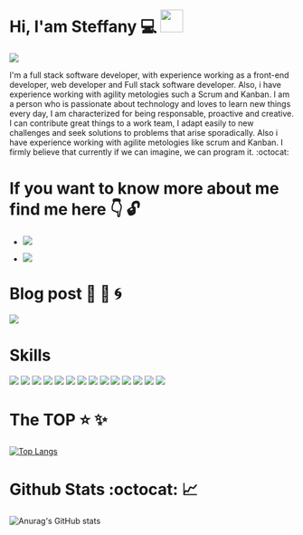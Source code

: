 # Hi, I'am Steffany :computer:  <img src="https://raw.githubusercontent.com/MartinHeinz/MartinHeinz/master/wave.gif" width="40px">

<img src="https://www.expert.ai/wp-content/uploads/2017/03/machine-learning-definition.jpeg">

I'm a full stack software developer, with experience working as a front-end developer, web developer and Full stack software developer. Also, i have experience working with agility metologies such a Scrum and Kanban. I am a person who is passionate about technology and loves to learn new things every day, I am characterized for being responsable, proactive and creative. I can contribute great things to a work team, I adapt easily to new challenges and seek solutions to problems that arise sporadically. Also i have experience working with agilite metologies like scrum and Kanban. I firmly believe that currently if we can imagine, we can program it. :octocat:

# If you want to know more about me find me here :point_down: :unlock:
- <a href="https://twitter.com/NaranjoSteffany"><img src="https://img.shields.io/badge/Twitter-1DA1F2?style=for-the-badge&logo=twitter&logoColor=white"/></a>

- <a href="https://www.linkedin.com/in/steffany-naranjo-vargas"><img src="https://img.shields.io/badge/LinkedIn-0077B5?style=for-the-badge&logo=linkedin&logoColor=white"/></a>

# Blog post :page_with_curl: :notebook_with_decorative_cover: :cyclone:

<a href="https://steffanynaranjo.medium.com"><img src="https://img.shields.io/badge/Medium-12100E?style=for-the-badge&logo=medium&logoColor=white"/></a>

# Skills

<img src="https://img.shields.io/badge/Python-3776AB?style=for-the-badge&logo=python&logoColor=white"/> <img src="https://img.shields.io/badge/C-00599C?style=for-the-badge&logo=c&logoColor=white"/> <img src="https://img.shields.io/badge/HTML5-E34F26?style=for-the-badge&logo=html5&logoColor=white"/> <img src="https://img.shields.io/badge/CSS-239120?&style=for-the-badge&logo=css3&logoColor=white"/> <img src="https://img.shields.io/badge/React-20232A?style=for-the-badge&logo=react&logoColor=61DAFB"/> <img src="https://img.shields.io/badge/Redux-593D88?style=for-the-badge&logo=redux&logoColor=white"/> <img src="https://img.shields.io/badge/React_Router-CA4245?style=for-the-badge&logo=react-router&logoColor=white"/> <img src="https://img.shields.io/badge/Tailwind_CSS-38B2AC?style=for-the-badge&logo=tailwind-css&logoColor=white"/> <img src="https://img.shields.io/badge/JavaScript-323330?style=for-the-badge&logo=javascript&logoColor=F7DF1E"/> <img src="https://img.shields.io/badge/Bootstrap-563D7C?style=for-the-badge&logo=bootstrap&logoColor=white"/> <img src="https://img.shields.io/badge/Material--UI-0081CB?style=for-the-badge&logo=material-ui&logoColor=white"/> <img src="https://img.shields.io/badge/Swift-FA7343?style=for-the-badge&logo=swift&logoColor=white"/> <img src="https://img.shields.io/badge/Sass-CC6699?style=for-the-badge&logo=sass&logoColor=white"/> <img src="https://img.shields.io/badge/Django-092E20?style=for-the-badge&logo=django&logoColor=white"/>

# The TOP :star: :sparkles:
[![Top Langs](https://github-readme-stats.vercel.app/api/top-langs/?username=steffanynaranjov&langs_count=8)](https://github.com/steffanynaranjov/github-readme-stats)

# Github Stats :octocat: :chart_with_upwards_trend:
![Anurag's GitHub stats](https://github-readme-stats.vercel.app/api?username=steffanynaranjov&show_icons=true&include_all_commits=true)


